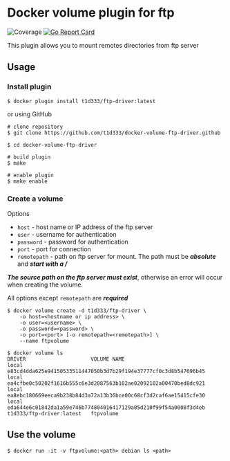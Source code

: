 # Docker volume plugin for ftp

![Coverage](https://img.shields.io/badge/Coverage-57.9%25-yellow)
[![Go Report Card](https://goreportcard.com/badge/github.com/vieux/docker-volume-sshfs)](https://goreportcard.com/report/github.com/t1d333/docker-volume-ftp-driver)

This plugin allows you to mount remotes directories from ftp server

## Usage

### Install plugin

```
$ docker plugin install t1d333/ftp-driver:latest
```

or using GitHub

```
# clone repository
$ git clone https://github.com/t1d333/docker-volume-ftp-driver.github

$ cd docker-volume-ftp-driver

# build plugin
$ make

# enable plugin
$ make enable
```

### Create a volume

Options

- `host` - host name or IP address of the ftp server
- `user` - username for authentication
- `password` - password for authentication
- `port` - port for connection
- `remotepath` - path on ftp server for mount. The path must be **_absolute_** and **_start with a /_**

**_The source path on the ftp server must exist_**, otherwise an error will occur when creating the volume.

All options except `remotepath` are **_required_**

```
$ docker volume create -d t1d333/ftp-driver \
	-o host=<hostname or ip address> \
	-o user=<username> \
	-o password=<password> \
	-o port=<port> [-o remotepath=<remotepath>] \
	--name ftpvolume

$ docker volume ls
DRIVER                     VOLUME NAME
local                      e83cd4dda625e94150533511447050b3d7b29f194e37777cf0c3d8b547696b45
local                      ea4cfbe0c50202f1616b555c6e3d2087563b102ae02092102a00470bed8dc921
local                      ea8ebc180669eeca9b238b84d3a72a13b36bce00c68cf3d2caf6ae15415cfe30
local                      eda644e6c01842da1a59e746b774804016417129a05d210f99f54a0008f3d4eb
t1d333/ftp-driver:latest   ftpvolume
```

## Use the volume

```
$ docker run -it -v ftpvolume:<path> debian ls <path>
```
